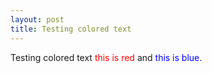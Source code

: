 ```yaml
---
layout: post
title: Testing colored text
---
```


Testing colored text <span style="color:red;">this is red</span> and <span style="color:blue;">this is blue</span>.
